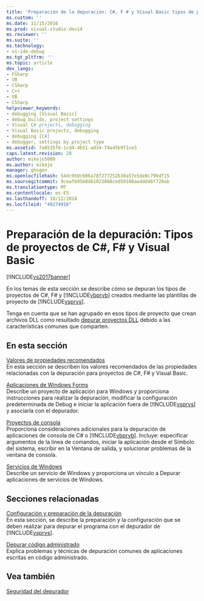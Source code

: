 ```yaml
---
title: 'Preparación de la depuración: C#, F # y Visual Basic tipos de proyecto | Microsoft Docs'
ms.custom: ''
ms.date: 11/15/2016
ms.prod: visual-studio-dev14
ms.reviewer: ''
ms.suite: ''
ms.technology:
- vs-ide-debug
ms.tgt_pltfrm: ''
ms.topic: article
dev_langs:
- FSharp
- VB
- CSharp
- C++
- VB
- CSharp
helpviewer_keywords:
- debugging [Visual Basic]
- debug builds, project settings
- Visual C# projects, debugging
- Visual Basic projects, debugging
- debugging [C#]
- debugger, settings by project type
ms.assetid: 7a0535f6-1cd4-4b51-ad34-f4a45b9f1ce3
caps.latest.revision: 28
author: mikejo5000
ms.author: mikejo
manager: ghogen
ms.openlocfilehash: 54dc950c606a78f277252b30a57e5de8c796df15
ms.sourcegitcommit: 9ceaf69568d61023868ced59108ae4dd46f720ab
ms.translationtype: MT
ms.contentlocale: es-ES
ms.lasthandoff: 10/12/2018
ms.locfileid: "49274916"
---
```

# <a name="debugging-preparation-c-f-and-visual-basic-project-types"></a>Preparación de la depuración: Tipos de proyectos de C#, F# y Visual Basic
[!INCLUDE[vs2017banner](../includes/vs2017banner.md)]

En los temas de esta sección se describe cómo se depuran los tipos de proyectos de C#, F# y [!INCLUDE[vbprvb](../includes/vbprvb-md.md)] creados mediante las plantillas de proyecto de [!INCLUDE[vsprvs](../includes/vsprvs-md.md)].  
  
 Tenga en cuenta que se han agrupado en esos tipos de proyecto que crean archivos DLL como resultado [depurar proyectos DLL](../debugger/debugging-dll-projects.md) debido a las características comunes que comparten.  
  
## <a name="in-this-section"></a>En esta sección  
 [Valores de propiedades recomendados](../debugger/managed-debugging-recommended-property-settings.md)  
 En esta sección se describen los valores recomendados de las propiedades relacionadas con la depuración para proyectos de C#, F# y Visual Basic.  
  
 [Aplicaciones de Windows Forms](../debugger/debugging-preparation-windows-forms-applications.md)  
 Describe un proyecto de aplicación para Windows y proporciona instrucciones para realizar la depuración, modificar la configuración predeterminada de Debug e iniciar la aplicación fuera de [!INCLUDE[vsprvs](../includes/vsprvs-md.md)] y asociarla con el depurador.  
  
 [Proyectos de consola](../debugger/debugging-preparation-console-projects.md)  
 Proporciona consideraciones adicionales para la depuración de aplicaciones de consola de C# o [!INCLUDE[vbprvb](../includes/vbprvb-md.md)]. Incluye: especificar argumentos de la línea de comandos, iniciar la aplicación desde el Símbolo del sistema, escribir en la Ventana de salida, y solucionar problemas de la ventana de consola.  
  
 [Servicios de Windows](../debugger/debugging-preparation-windows-services.md)  
 Describe un servicio de Windows y proporciona un vínculo a Depurar aplicaciones de servicios de Windows.  
  
## <a name="related-sections"></a>Secciones relacionadas  
 [Configuración y preparación de la depuración](../debugger/debugger-settings-and-preparation.md)  
 En esta sección, se describe la preparación y la configuración que se deben realizar para depurar el programa con el depurador de [!INCLUDE[vsprvs](../includes/vsprvs-md.md)].  
  
 [Depurar código administrado](../debugger/debugging-managed-code.md)  
 Explica problemas y técnicas de depuración comunes de aplicaciones escritas en código administrado.  
  
## <a name="see-also"></a>Vea también  
 [Seguridad del depurador](../debugger/debugger-security.md)




